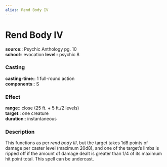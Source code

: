 ```yaml
---
alias: Rend Body IV
---
```


# Rend Body IV 

**source**:: Psychic Anthology pg. 10  
**school**:: evocation
**level**:: psychic 8

### Casting 

**casting-time**:: 1 full-round action  
**components**:: S

### Effect 

**range**:: close (25 ft. + 5 ft./2 levels)  
**target**:: one creature  
**duration**:: instantaneous

### Description 

This functions as per *rend body III*, but the target takes 1d8 points of damage per caster level (maximum 20d8), and one of the target’s limbs is ripped off if the amount of damage dealt is greater than 1/4 of its maximum hit point total. This spell can be undercast.
